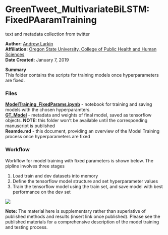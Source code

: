 # GreenTweet_MultivariateBiLSTM: FixedPAaramTraining
text and metadata collection from twitter

**Author:** [Andrew Larkin](https://www.linkedin.com/in/andrew-larkin-525ba3b5/) <br>
**Affiliation:** [Oregon State University, College of Public Health and Human Sciences](https://health.oregonstate.edu/) <br>
**Date Created:** January 7, 2019 <br>

**Summary**<br> This folder contains the scripts for training models once hyperparameters are fixed.  

### Files ###

[**ModelTraining_FixedParams.ipynb**](./ModelTraining_FixedParams.ipynb) - notebook for training and saving models with the chosen hyperparamters.  <br>
[**GT_Model**](./GT_Model) - metadata and weights of final model, saved as tensorflow objects.  **NOTE:** this folder won't be available until the corresponding manuscript is published <br>
**Reamde.md** - this document, providing an overview of the Model Training process once hyperparameters are fixed

### Workflow ###

Workflow for model training with fixed parameters is shown below.  The pipline involves three stages
1) Load train and dev datasets into memory
2) Define the tensorflow model structure and set hyperparameter values
3) Train the tensorflow model using the train set, and save model with best performance on the dev set

![](./images/ModelTrainingWorkflow.png)

**Note:** The material here is supplementary rather than superlative of published methods and results (insert link once published).  Please see the published materials for a comprehensive description of the model training and testing process.


